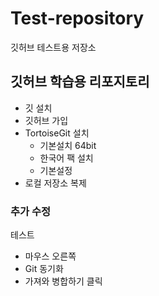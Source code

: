 # Test-repository

깃허브 테스트용 저장소

## 깃허브 학습용 리포지토리
- 깃 설치
- 깃허브 가입
- TortoiseGit 설치
  - 기본설치 64bit
  - 한국어 팩 설치
  - 기본설정
- 로컬 저장소 복제

### 추가 수정
테스트
  - 마우스 오른쪽 
  - Git 동기화
  - 가져와 병합하기 클릭